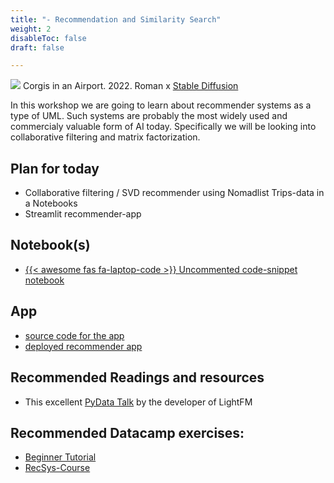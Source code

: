 ```yaml
---
title: "- Recommendation and Similarity Search"
weight: 2
disableToc: false
draft: false

---
```


![](/ds22/images/corgi_airport.png)
Corgis in an Airport. 2022. Roman x [Stable Diffusion](https://stability.ai/blog/stable-diffusion-public-release)


In this workshop we are going to learn about recommender systems as a type of UML.
Such systems are probably the most widely used and commercialy valuable form of AI today. Specifically we will be looking into collaborative filtering and matrix factorization.

## Plan for today
* Collaborative filtering / SVD recommender using Nomadlist Trips-data in a Notebooks
* Streamlit recommender-app

## Notebook(s)
* [{{< awesome fas fa-laptop-code >}} Uncommented code-snippet notebook](https://colab.research.google.com/github/aaubs/ds-master/blob/main/notebooks/M1-recommender-nomadlis.ipynb)

## App
* [source code for the app](/ds22/apps/nomadrecommender.zip)
* [deployed recommender app](https://rjuro-streamlit-nomad-recommender-app-recommender-b2qt3y.streamlitapp.com/)

## Recommended Readings and resources
* This excellent [PyData Talk](https://youtu.be/EgE0DUrYmo8) by the developer of LightFM

## Recommended Datacamp exercises:
* [Beginner Tutorial](https://www.datacamp.com/tutorial/recommender-systems-python)
* [RecSys-Course](https://www.datacamp.com/courses/building-recommendation-engines-in-python) 


<!-- 

## Recommended Datacamp exercises:
   * [Python](https://learn.datacamp.com/courses/unsupervised-learning-in-python) 

## Recommended Readings and resources
* [Python Data Science Handbook Chapter 5](https://jakevdp.github.io/PythonDataScienceHandbook/)
    * What Is Machine Learning?
    * Introducing Scikit-Learn
    * Feature Engineering
    * In Depth: Principal Component Analysis
    * In Depth: k-Means Clustering

* Implementation tutorials on YT PCA and K-means from [this list](https://www.youtube.com/playlist?list=PLqnslRFeH2Upcrywf-u2etjdxxkL8nl7E)
-->
